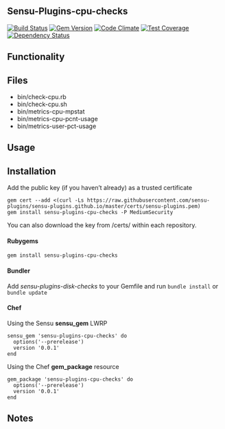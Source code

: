 ## Sensu-Plugins-cpu-checks

[![Build Status](https://travis-ci.org/sensu-plugins/sensu-plugins-cpu-checks.svg?branch=master)](https://travis-ci.org/sensu-plugins/sensu-plugins-cpu-checks)
[![Gem Version](https://badge.fury.io/rb/sensu-plugins-cpu-checks.svg)](http://badge.fury.io/rb/sensu-plugins-cpu-checks)
[![Code Climate](https://codeclimate.com/github/sensu-plugins/sensu-plugins-cpu-checks/badges/gpa.svg)](https://codeclimate.com/github/sensu-plugins/sensu-plugins-cpu-checks)
[![Test Coverage](https://codeclimate.com/github/sensu-plugins/sensu-plugins-cpu-checks/badges/coverage.svg)](https://codeclimate.com/github/sensu-plugins/sensu-plugins-cpu-checks)
[![Dependency Status](https://gemnasium.com/sensu-plugins/sensu-plugins-cpu-checks.svg)](https://gemnasium.com/sensu-plugins/sensu-plugins-cpu-checks)

## Functionality

## Files
 * bin/check-cpu.rb
 * bin/check-cpu.sh
 * bin/metrics-cpu-mpstat
 * bin/metrics-cpu-pcnt-usage
 * bin/metrics-user-pct-usage

## Usage

## Installation

Add the public key (if you haven’t already) as a trusted certificate

```
gem cert --add <(curl -Ls https://raw.githubusercontent.com/sensu-plugins/sensu-plugins.github.io/master/certs/sensu-plugins.pem)
gem install sensu-plugins-cpu-checks -P MediumSecurity
```

You can also download the key from /certs/ within each repository.

#### Rubygems

`gem install sensu-plugins-cpu-checks`

#### Bundler

Add *sensu-plugins-disk-checks* to your Gemfile and run `bundle install` or `bundle update`

#### Chef

Using the Sensu **sensu_gem** LWRP
```
sensu_gem 'sensu-plugins-cpu-checks' do
  options('--prerelease')
  version '0.0.1'
end
```

Using the Chef **gem_package** resource
```
gem_package 'sensu-plugins-cpu-checks' do
  options('--prerelease')
  version '0.0.1'
end
```

## Notes
